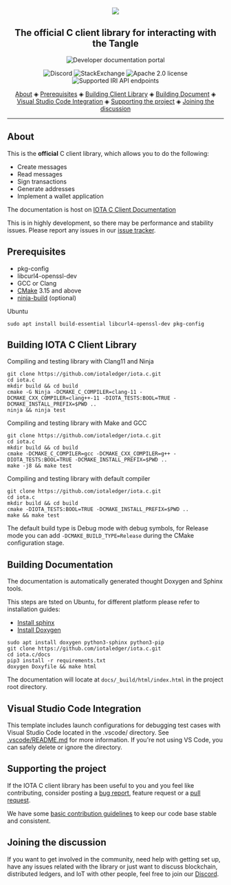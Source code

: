 <h1 align="center">
  <br>
  <a href="https://docs.iota.org/docs/client-libraries/0.1/getting-started/c-quickstart"><img src="iota-c.png"></a>
</h1>

<h2 align="center">The official C client library for interacting with the Tangle</h2>

<p align="center">
    <a href="https://docs.iota.org/docs/client-libraries/0.1/getting-started/c-quickstart" style="text-decoration:none;">
    <img src="https://img.shields.io/badge/Documentation%20portal-blue.svg?style=for-the-badge"
         alt="Developer documentation portal">
      </p>
<p align="center">
  <a href="https://discord.iota.org/" style="text-decoration:none;"><img src="https://img.shields.io/badge/Discord-9cf.svg?logo=discord" alt="Discord"></a>
    <a href="https://iota.stackexchange.com/" style="text-decoration:none;"><img src="https://img.shields.io/badge/StackExchange-9cf.svg?logo=stackexchange" alt="StackExchange"></a>
    <a href="https://github.com/iotaledger/iota.c/blob/master/LICENSE" style="text-decoration:none;"><img src="https://img.shields.io/github/license/iotaledger/iota.c.svg" alt="Apache 2.0 license"></a>
    <a href="https://docs.iota.org/docs/node-software/0.1/iri/references/api-reference" style="text-decoration:none;"><img src="https://img.shields.io/badge/Node%20API%20coverage-16/18%20commands-green.svg" alt="Supported IRI API endpoints"></a>
</p>
      
<p align="center">
  <a href="#about">About</a> ◈
  <a href="#prerequisites">Prerequisites</a> ◈
  <a href="#building-iota-c-client-library">Building Client Library</a> ◈
  <a href="#building-documentation">Building Document</a> ◈
  <a href="#visual-studio-code-integration">Visual Studio Code Integration</a> ◈
  <a href="#supporting-the-project">Supporting the project</a> ◈
  <a href="#joining-the-discussion">Joining the discussion</a> 
</p>

---

## About

This is the **official** C client library, which allows you to do the following:
* Create messages
* Read messages
* Sign transactions
* Generate addresses
* Implement a wallet application

The documentation is host on [IOTA C Client Documentation](https://iota-c-client.readthedocs.io/en/latest/index.html)

This is in highly development, so there may be performance and stability issues.
Please report any issues in our [issue tracker](https://github.com/iotaledger/iota.c/issues/new/choose).

## Prerequisites

* pkg-config
* libcurl4-openssl-dev 
* GCC or Clang
* [CMake](https://cmake.org/) 3.15 and above
* [ninja-build](https://ninja-build.org/) (optional)

Ubuntu

```shell
sudo apt install build-essential libcurl4-openssl-dev pkg-config
```

## Building IOTA C Client Library

Compiling and testing library with Clang11 and Ninja

```shell
git clone https://github.com/iotaledger/iota.c.git
cd iota.c
mkdir build && cd build
cmake -G Ninja -DCMAKE_C_COMPILER=clang-11 -DCMAKE_CXX_COMPILER=clang++-11 -DIOTA_TESTS:BOOL=TRUE -DCMAKE_INSTALL_PREFIX=$PWD ..
ninja && ninja test
```

Compiling and testing library with Make and GCC

```shell
git clone https://github.com/iotaledger/iota.c.git
cd iota.c
mkdir build && cd build
cmake -DCMAKE_C_COMPILER=gcc -DCMAKE_CXX_COMPILER=g++ -DIOTA_TESTS:BOOL=TRUE -DCMAKE_INSTALL_PREFIX=$PWD ..
make -j8 && make test
```

Compiling and testing library with default compiler

```shell
git clone https://github.com/iotaledger/iota.c.git
cd iota.c
mkdir build && cd build
cmake -DIOTA_TESTS:BOOL=TRUE -DCMAKE_INSTALL_PREFIX=$PWD ..
make && make test
```

The default build type is Debug mode with debug symbols, for Release mode you can add `-DCMAKE_BUILD_TYPE=Release` during the CMake configuration stage.

## Building Documentation

The documentation is automatically generated thought Doxygen and Sphinx tools.

This steps are tsted on Ubuntu, for different platform please refer to installation guides:
* [Install sphinx](https://www.sphinx-doc.org/en/master/usage/installation.html)
* [Install Doxygen](https://www.doxygen.nl/manual/install.html)

```shell
sudo apt install doxygen python3-sphinx python3-pip
git clone https://github.com/iotaledger/iota.c.git
cd iota.c/docs
pip3 install -r requirements.txt
doxygen Doxyfile && make html
```

The documentation will locate at `docs/_build/html/index.html` in the project root directory.

## Visual Studio Code Integration

This template includes launch configurations for debugging test cases with Visual Studio Code located in the .vscode/ directory.
See [.vscode/README.md](./.vscode/README.md) for more information.
If you're not using VS Code, you can safely delete or ignore the directory.

## Supporting the project

If the IOTA C client library has been useful to you and you feel like contributing, consider posting a [bug report](https://github.com/iotaledger/iota.c/issues/new-issue), feature request or a [pull request](https://github.com/iotaledger/iota.c/pulls/). 
 
We have some [basic contribution guidelines](.github/CONTRIBUTING.md) to keep our code base stable and consistent.

## Joining the discussion

If you want to get involved in the community, need help with getting set up, have any issues related with the library or just want to discuss blockchain, distributed ledgers, and IoT with other people, feel free to join our [Discord](https://discord.iota.org/).
